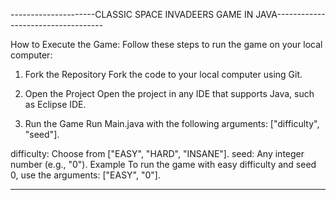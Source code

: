 ---------------------CLASSIC SPACE INVADEERS GAME IN JAVA-----------------------------------

How to Execute the Game:
  Follow these steps to run the game on your local computer:

  1. Fork the Repository
  Fork the code to your local computer using Git.
  
  2. Open the Project
  Open the project in any IDE that supports Java, such as Eclipse IDE.
  
  3. Run the Game
  Run Main.java with the following arguments: ["difficulty", "seed"].

difficulty: Choose from ["EASY", "HARD", "INSANE"].
seed: Any integer number (e.g., "0").
Example
To run the game with easy difficulty and seed 0, use the arguments: ["EASY", "0"].

-------------------------------------------------------------------------------------------
